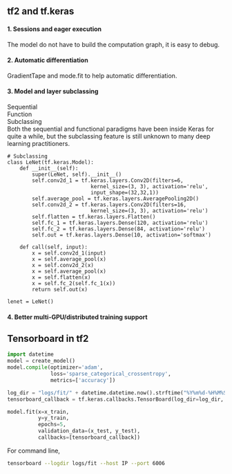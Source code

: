 ## tf2 and tf.keras  
#### 1. Sessions and eager execution  
The model do not have to build the computation graph, it is easy to debug.  
#### 2. Automatic differentiation  
GradientTape and mode.fit to help automatic differentiation.  
#### 3. Model and layer subclassing  
Sequential  
Function  
Subclassing  
Both the sequential and functional paradigms have been inside Keras for quite a while, but the subclassing feature is still unknown to many deep learning practitioners.  
```
# Subclassing
class LeNet(tf.keras.Model):
    def __init__(self):
        super(LeNet, self).__init__()
        self.conv2d_1 = tf.keras.layers.Conv2D(filters=6, 
                           kernel_size=(3, 3), activation='relu', 
                           input_shape=(32,32,1))
        self.average_pool = tf.keras.layers.AveragePooling2D()
        self.conv2d_2 = tf.keras.layers.Conv2D(filters=16, 
                           kernel_size=(3, 3), activation='relu')
        self.flatten = tf.keras.layers.Flatten()
        self.fc_1 = tf.keras.layers.Dense(120, activation='relu')
        self.fc_2 = tf.keras.layers.Dense(84, activation='relu')
        self.out = tf.keras.layers.Dense(10, activation='softmax')
        
    def call(self, input):
        x = self.conv2d_1(input)
        x = self.average_pool(x)
        x = self.conv2d_2(x)
        x = self.average_pool(x)
        x = self.flatten(x)
        x = self.fc_2(self.fc_1(x))
        return self.out(x)
    
lenet = LeNet()
```
#### 4. Better multi-GPU/distributed training support  

## Tensorboard in tf2  
  
```python
import datetime
model = create_model()
model.compile(optimizer='adam',
              loss='sparse_categorical_crossentropy',
              metrics=['accuracy'])

log_dir = "logs/fit/" + datetime.datetime.now().strftime("%Y%m%d-%H%M%S")
tensorboard_callback = tf.keras.callbacks.TensorBoard(log_dir=log_dir, histogram_freq=1)

model.fit(x=x_train, 
          y=y_train, 
          epochs=5, 
          validation_data=(x_test, y_test), 
          callbacks=[tensorboard_callback])
```
  
For command line,  
```bash
tensorboard --logdir logs/fit --host IP --port 6006
```
